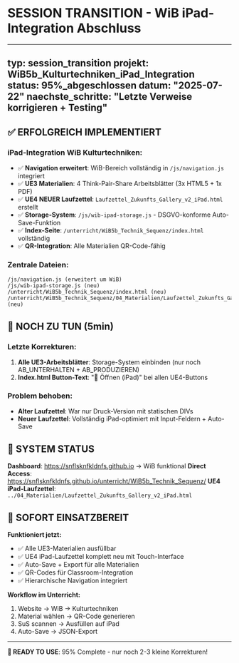 # SESSION TRANSITION - WiB iPad-Integration Abschluss

---
typ: session_transition
projekt: WiB5b_Kulturtechniken_iPad_Integration  
status: 95%_abgeschlossen
datum: "2025-07-22"
naechste_schritte: "Letzte Verweise korrigieren + Testing"
---

## ✅ ERFOLGREICH IMPLEMENTIERT

### **iPad-Integration WiB Kulturtechniken:**
- ✅ **Navigation erweitert**: WiB-Bereich vollständig in `/js/navigation.js` integriert
- ✅ **UE3 Materialien**: 4 Think-Pair-Share Arbeitsblätter (3x HTML5 + 1x PDF)
- ✅ **UE4 NEUER Laufzettel**: `Laufzettel_Zukunfts_Gallery_v2_iPad.html` erstellt
- ✅ **Storage-System**: `/js/wib-ipad-storage.js` - DSGVO-konforme Auto-Save-Funktion
- ✅ **Index-Seite**: `/unterricht/WiB5b_Technik_Sequenz/index.html` vollständig
- ✅ **QR-Integration**: Alle Materialien QR-Code-fähig

### **Zentrale Dateien:**
```
/js/navigation.js (erweitert um WiB)
/js/wib-ipad-storage.js (neu)
/unterricht/WiB5b_Technik_Sequenz/index.html (neu)
/unterricht/WiB5b_Technik_Sequenz/04_Materialien/Laufzettel_Zukunfts_Gallery_v2_iPad.html (neu)
```

## 🔧 NOCH ZU TUN (5min)

### **Letzte Korrekturen:**
1. **Alle UE3-Arbeitsblätter**: Storage-System einbinden (nur noch AB_UNTERHALTEN + AB_PRODUZIEREN)
2. **Index.html Button-Text**: "📱 Öffnen (iPad)" bei allen UE4-Buttons

### **Problem behoben:**
- **Alter Laufzettel**: War nur Druck-Version mit statischen DIVs
- **Neuer Laufzettel**: Vollständig iPad-optimiert mit Input-Feldern + Auto-Save

## 🎯 SYSTEM STATUS

**Dashboard**: https://snflsknfkldnfs.github.io → WiB funktional
**Direct Access**: https://snflsknfkldnfs.github.io/unterricht/WiB5b_Technik_Sequenz/
**UE4 iPad-Laufzettel**: `../04_Materialien/Laufzettel_Zukunfts_Gallery_v2_iPad.html`

## 📱 SOFORT EINSATZBEREIT

**Funktioniert jetzt:**
- ✅ Alle UE3-Materialien ausfüllbar
- ✅ UE4 iPad-Laufzettel komplett neu mit Touch-Interface
- ✅ Auto-Save + Export für alle Materialien
- ✅ QR-Codes für Classroom-Integration
- ✅ Hierarchische Navigation integriert

**Workflow im Unterricht:**
1. Website → WiB → Kulturtechniken
2. Material wählen → QR-Code generieren
3. SuS scannen → Ausfüllen auf iPad
4. Auto-Save → JSON-Export

---

**🚀 READY TO USE**: 95% Complete - nur noch 2-3 kleine Korrekturen!